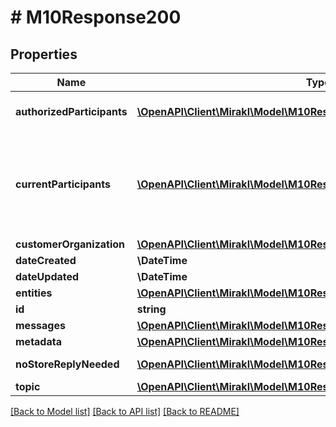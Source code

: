 # # M10Response200

## Properties

Name | Type | Description | Notes
------------ | ------------- | ------------- | -------------
**authorizedParticipants** | [**\OpenAPI\Client\Mirakl\Model\M10Response200AuthorizedParticipants[]**](M10Response200AuthorizedParticipants.md) | Thread authorized participants&lt;br/&gt; Those are the participants who are authorized to join the thread. | [optional]
**currentParticipants** | [**\OpenAPI\Client\Mirakl\Model\M10Response200CurrentParticipants[]**](M10Response200CurrentParticipants.md) | Thread current participants&lt;br/&gt; Those are the participants who have actually participated in the thread, meaning that they are either sender or receivers of at least one message of the thread.&lt;br/&gt; These participants must be on the list of the &lt;code&gt;authorized_participants&lt;/code&gt; | [optional]
**customerOrganization** | [**\OpenAPI\Client\Mirakl\Model\M10Response200CustomerOrganization**](M10Response200CustomerOrganization.md) |  | [optional]
**dateCreated** | **\DateTime** | Thread created date | [optional]
**dateUpdated** | **\DateTime** | Thread updated date | [optional]
**entities** | [**\OpenAPI\Client\Mirakl\Model\M10Response200Entities[]**](M10Response200Entities.md) | Thread entities | [optional]
**id** | **string** | Thread id | [optional]
**messages** | [**\OpenAPI\Client\Mirakl\Model\M10Response200Messages[]**](M10Response200Messages.md) | Thread messages | [optional]
**metadata** | [**\OpenAPI\Client\Mirakl\Model\M10Response200Metadata**](M10Response200Metadata.md) |  | [optional]
**noStoreReplyNeeded** | [**\OpenAPI\Client\Mirakl\Model\M10Response200NoStoreReplyNeeded[]**](M10Response200NoStoreReplyNeeded.md) | Thread \&quot;no store reply needed\&quot; actions. | [optional]
**topic** | [**\OpenAPI\Client\Mirakl\Model\M10Response200Topic**](M10Response200Topic.md) |  | [optional]

[[Back to Model list]](../../README.md#models) [[Back to API list]](../../README.md#endpoints) [[Back to README]](../../README.md)

